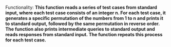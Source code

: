 Functionality: **This function reads a series of test cases from standard input, where each test case consists of an integer n. For each test case, it generates a specific permutation of the numbers from 1 to n and prints it to standard output, followed by the same permutation in reverse order. The function also prints intermediate queries to standard output and reads responses from standard input. The function repeats this process for each test case.**